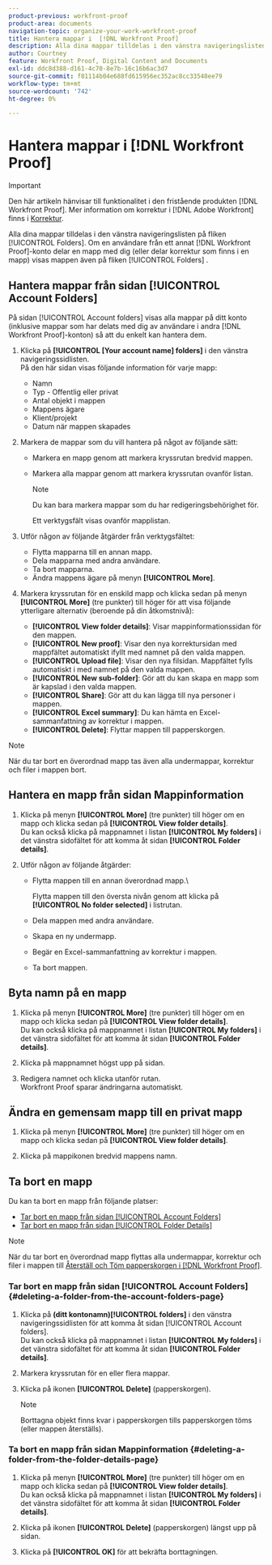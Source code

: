 ```yaml
---
product-previous: workfront-proof
product-area: documents
navigation-topic: organize-your-work-workfront-proof
title: Hantera mappar i  [!DNL Workfront Proof]
description: Alla dina mappar tilldelas i den vänstra navigeringslisten på fliken [!UICONTROL Folders]. Om en användare från ett annat [!DNL Workfront Proof] konto delar en mapp med dig (eller delar korrektur som finns i en mapp) visas mappen även på fliken [!UICONTROL Folders] .
author: Courtney
feature: Workfront Proof, Digital Content and Documents
exl-id: ddc8d388-d161-4c70-8e7b-16c16b6ac3d7
source-git-commit: f81114b04e688fd615956ec352ac8cc33548ee79
workflow-type: tm+mt
source-wordcount: '742'
ht-degree: 0%

---
```


# Hantera mappar i [!DNL Workfront Proof]

>[!IMPORTANT]
>
>Den här artikeln hänvisar till funktionalitet i den fristående produkten [!DNL Workfront Proof]. Mer information om korrektur i [!DNL Adobe Workfront] finns i [Korrektur](../../../review-and-approve-work/proofing/proofing.md).

Alla dina mappar tilldelas i den vänstra navigeringslisten på fliken [!UICONTROL Folders]. Om en användare från ett annat [!DNL Workfront Proof]-konto delar en mapp med dig (eller delar korrektur som finns i en mapp) visas mappen även på fliken [!UICONTROL Folders] .

## Hantera mappar från sidan [!UICONTROL Account Folders]

På sidan [!UICONTROL Account folders] visas alla mappar på ditt konto (inklusive mappar som har delats med dig av användare i andra [!DNL Workfront Proof]-konton) så att du enkelt kan hantera dem.

1. Klicka på **[!UICONTROL [Your account name] folders]** i den vänstra navigeringssidlisten.\
   På den här sidan visas följande information för varje mapp:

   * Namn
   * Typ - Offentlig eller privat
   * Antal objekt i mappen
   * Mappens ägare
   * Klient/projekt
   * Datum när mappen skapades

1. Markera de mappar som du vill hantera på något av följande sätt:

   * Markera en mapp genom att markera kryssrutan bredvid mappen.
   * Markera alla mappar genom att markera kryssrutan ovanför listan.

     >[!NOTE]
     >
     >Du kan bara markera mappar som du har redigeringsbehörighet för.

     Ett verktygsfält visas ovanför mapplistan.

1. Utför någon av följande åtgärder från verktygsfältet:

   * Flytta mapparna till en annan mapp.
   * Dela mapparna med andra användare.
   * Ta bort mapparna.
   * Ändra mappens ägare på menyn **[!UICONTROL More]**.

1. Markera kryssrutan för en enskild mapp och klicka sedan på menyn **[!UICONTROL More]** (tre punkter) till höger för att visa följande ytterligare alternativ (beroende på din åtkomstnivå):

   * **[!UICONTROL View folder details]**: Visar mappinformationssidan för den mappen.
   * **[!UICONTROL New proof]**: Visar den nya korrektursidan med mappfältet automatiskt ifyllt med namnet på den valda mappen.
   * **[!UICONTROL Upload file]**: Visar den nya filsidan. Mappfältet fylls automatiskt i med namnet på den valda mappen.
   * **[!UICONTROL New sub-folder]**: Gör att du kan skapa en mapp som är kapslad i den valda mappen.
   * **[!UICONTROL Share]**: Gör att du kan lägga till nya personer i mappen.
   * **[!UICONTROL Excel summary]**: Du kan hämta en Excel-sammanfattning av korrektur i mappen.
   * **[!UICONTROL Delete]**: Flyttar mappen till papperskorgen.

>[!NOTE]
>
>När du tar bort en överordnad mapp tas även alla undermappar, korrektur och filer i mappen bort.

## Hantera en mapp från sidan Mappinformation

1. Klicka på menyn **[!UICONTROL More]** (tre punkter) till höger om en mapp och klicka sedan på **[!UICONTROL View folder details]**.\
   Du kan också klicka på mappnamnet i listan **[!UICONTROL My folders]** i det vänstra sidofältet för att komma åt sidan **[!UICONTROL Folder details]**.

1. Utför någon av följande åtgärder:

   * Flytta mappen till en annan överordnad mapp.\

     Flytta mappen till den översta nivån genom att klicka på **[!UICONTROL No folder selected]** i listrutan.

   * Dela mappen med andra användare.
   * Skapa en ny undermapp.
   * Begär en Excel-sammanfattning av korrektur i mappen.
   * Ta bort mappen.

## Byta namn på en mapp

1. Klicka på menyn **[!UICONTROL More]** (tre punkter) till höger om en mapp och klicka sedan på **[!UICONTROL View folder details]**.\
   Du kan också klicka på mappnamnet i listan **[!UICONTROL My folders]** i det vänstra sidofältet för att komma åt sidan **[!UICONTROL Folder details]**.

1. Klicka på mappnamnet högst upp på sidan.
1. Redigera namnet och klicka utanför rutan.\
   Workfront Proof sparar ändringarna automatiskt.

## Ändra en gemensam mapp till en privat mapp

1. Klicka på menyn **[!UICONTROL More]** (tre punkter) till höger om en mapp och klicka sedan på **[!UICONTROL View folder details]**.

1. Klicka på mappikonen bredvid mappens namn.

## Ta bort en mapp

Du kan ta bort en mapp från följande platser:

* [Tar bort en mapp från sidan [!UICONTROL Account Folders]](#deleting-a-folder-from-the-account-folders-page)
* [Tar bort en mapp från sidan [!UICONTROL Folder Details]](#deleting-a-folder-from-the-folder-details-page)

>[!NOTE]
>
>När du tar bort en överordnad mapp flyttas alla undermappar, korrektur och filer i mappen till [Återställ och Töm papperskorgen i [!DNL Workfront Proof]](../../../workfront-proof/wp-work-proofsfiles/manage-your-work/restore-and-empty-trash.md).

### Tar bort en mapp från sidan [!UICONTROL Account Folders] {#deleting-a-folder-from-the-account-folders-page}

1. Klicka på **(ditt kontonamn)[!UICONTROL folders]** i den vänstra navigeringssidlisten för att komma åt sidan [!UICONTROL Account folders].\
   Du kan också klicka på mappnamnet i listan **[!UICONTROL My folders]** i det vänstra sidofältet för att komma åt sidan **[!UICONTROL Folder details]**.

1. Markera kryssrutan för en eller flera mappar.
1. Klicka på ikonen **[!UICONTROL Delete]** (papperskorgen).

   >[!NOTE]
   >
   >Borttagna objekt finns kvar i papperskorgen tills papperskorgen töms (eller mappen återställs).

### Ta bort en mapp från sidan Mappinformation {#deleting-a-folder-from-the-folder-details-page}

1. Klicka på menyn **[!UICONTROL More]** (tre punkter) till höger om en mapp och klicka sedan på **[!UICONTROL View folder details]**.\
   Du kan också klicka på mappnamnet i listan **[!UICONTROL My folders]** i det vänstra sidofältet för att komma åt sidan **[!UICONTROL Folder details]**.

1. Klicka på ikonen **[!UICONTROL Delete]** (papperskorgen) längst upp på sidan.
1. Klicka på **[!UICONTROL OK]** för att bekräfta borttagningen.
